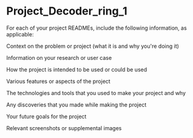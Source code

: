 # Project_Decoder_ring_1
For each of your project READMEs, include the following information, as applicable:

Context on the problem or project (what it is and why you're doing it)

Information on your research or user case

How the project is intended to be used or could be used

Various features or aspects of the project

The technologies and tools that you used to make your project and why

Any discoveries that you made while making the project

Your future goals for the project

Relevant screenshots or supplemental images
